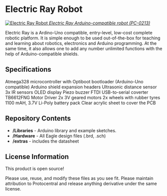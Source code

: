 Electric Ray Robot
======================

[![Electric Ray Robot](https://www.protocentral.com/1590-tm_thickbox_default/electric-ray-robot.jpg)  *Electric Ray Arduino-compatible robot (PC-0213)*](https://www.protocentral.com/robotics-kits/475-electric-ray-robot.html?search_query=electric+ray&results=3)

Electric Ray is a Ardino-Uno compatible, entry-level, low-cost complete robotic platform. It is simple enough to be used out-of-the-box for teaching and learning about robotics, electronics and Arduino programming. At the same time, it also allows one to add any number unlimited functions with the help of Arduino-compatible shields.

Specifications
---------------
Atmega328 microcontroller with Optiboot bootloader (Arduino-Uno compatible)
Arduino shield expansion headers
Ultrasonic distance sensor
3x IR sensors
OLED display
Piezo buzzer
FTDI USB-to-serial coverter
TB6612FNG Motor Driver
2x 3V geared motors
2x wheels with rubber tyres
1100 mAH, 3.7V Li-Poly battery pack
Clear acrylic sheet to cover the PCB
  

Repository Contents
-------------------
* **/Libraries** - Arduino library and example sketches.
* **/Hardware** - All Eagle design files (.brd, .sch)
* **/extras** - includes the datasheet
 

License Information
-------------------
This product is open source!

Please use, reuse, and modify these files as you see fit. Please maintain attribution to Protocentral and release anything derivative under the same license.
